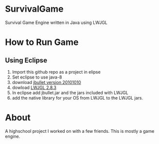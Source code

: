# SurvivalGame
Survival Game Engine written in Java using LWJGL


# How to Run Game

## Using Eclipse
1. Import this github repo as a project in elipse
2. Set eclipse to use java-8
3. download <a href="http://jbullet.advel.cz/download/jbullet-20101010.zip">jbullet version 20101010<a>
4. dowload <a href="https://master.dl.sourceforge.net/project/java-game-lib/Official%20Releases/LWJGL%202.8.3/lwjgl-2.8.3.zip?viasf=1">LWJGL 2.8.3<a>
5. In eclipse add jbullet.jar and the jars included with LWJGL
6. add the native library for your OS from LWJGL to the LWJGL jars.
  
# About
A highschool project I worked on with a few friends. This is mostly a game engine.
